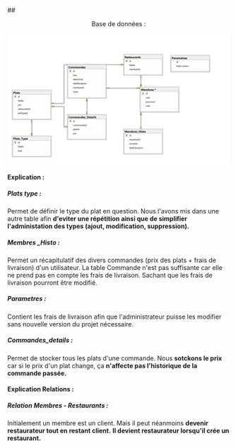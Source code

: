 ##<center> Base de données :</center>

![Bdd schema](img/bdd.png)

#### Explication :

##### Plats type :

Permet de définir le type du plat en question.
Nous l'avons mis dans une autre table afin **d'eviter une répétition ainsi que de simplifier l'administation des types (ajout, modification, suppression).**

##### Membres _Histo :

Permet un récapitulatif des divers commandes (prix des plats + frais de livraison) d'un utilisateur.
La table Commande n'est pas suffisante car elle ne prend pas en compte les frais de livraison.
Sachant que les frais de livraison pourront être modifié.

##### Parametres :

Contient les frais de livraison afin que l'administrateur puisse les modifier sans nouvelle version du projet nécessaire.

##### Commandes_details :

Permet de stocker tous les plats d'une commande.
Nous **sotckons le prix** car si le prix d'un plat change, ça **n'affecte pas l'historique de la commande passée.**

#### Explication Relations :

##### Relation Membres - Restaurants :

Initialement un membre est un client.
Mais il peut néanmoins **devenir restaurateur tout en restant client.**
**Il devient restaurateur lorsqu'il crée un restaurant.**



